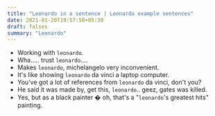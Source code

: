 ```yaml
---
title: "Leonardo in a sentence | Leonardo example sentences"
date: 2021-01-20T19:57:50+05:30
draft: falses
summary: "Leonardo"
---
```

- Working with `leonardo`.
- Wha..... trust `leonardo`....
- Makes `leonardo`, michelangelo very inconvenient.
- It's like showing `leonardo` da vinci a laptop computer.
- You've got a lot of references from `leonardo` da vinci, don't you?
- He said it was made by, get this, `leonardo`.. geez, gates was killed.
- Yes, but as a black painter � oh, that's a "`leonardo`'s greatest hits" painting.
                 
